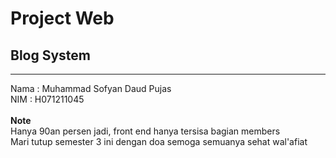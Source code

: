 <h1>Project Web</h1>
<h2>Blog System</h2>
<hr>
<span>Nama : Muhammad Sofyan Daud Pujas</span><br>
<span>NIM  : H071211045</span><br>
<br>
<span><b>Note</b><span><br>
<span>Hanya 90an persen jadi, front end hanya tersisa bagian members</span><br>
<span>Mari tutup semester 3 ini dengan doa semoga semuanya sehat wal'afiat</span>